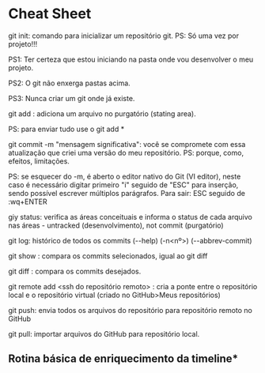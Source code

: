 # Cheat Sheet

git init: comando para inicializar um repositório git. PS: Só uma vez por projeto!!!

PS1: Ter certeza que estou iniciando na pasta onde vou desenvolver o meu projeto.

PS2: O git não enxerga pastas acima.

PS3: Nunca criar um git onde já existe.

git add <name file>: adiciona um arquivo no purgatório (stating area).

PS: para enviar tudo use o git add *

git commit -m "mensagem significativa": você se compromete com essa atualização que criei uma versão do meu repositório. PS: porque, como, efeitos, limitações.

PS: se esquecer do -m, é aberto o editor nativo do Git (VI editor), neste caso é necessário digitar primeiro "i" seguido de "ESC" para inserção, sendo possível escrever múltiplos parágrafos. Para sair: ESC seguido de :wq+ENTER

giy status: verifica as áreas conceituais e informa o status de cada arquivo nas áreas - untracked (desenvolvimento), not commit (purgatório)

git log: histórico de todos os commits (--help) (-n<nº>) (--abbrev-commit)

git show <commit ID1> <commit ID2>: compara os commits selecionados, igual ao git diff

git diff <commit ID1> <commit ID2>: compara os commits desejados.

git remote add <pasta local> <ssh do repositório remoto> : cria a ponte entre o repositório local e o repositório virtual (criado no GitHub>Meus repositórios)

git push: envia todos os arquivos do repositório para repositório remoto no GitHub 

git pull: importar arquivos do GitHub para repositório local.

## **Rotina básica de enriquecimento da timeline***




